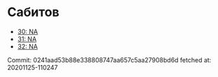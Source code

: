 # Сабитов
- [30: NA](30.md)
- [31: NA](31.md)
- [32: NA](32.md)

Commit: 0241aad53b88e338808747aa657c5aa27908bd6d
 fetched at: 20201125-110247
